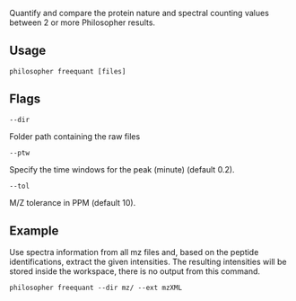 Quantify and compare the protein nature and spectral counting values between 2 or more Philosopher results.


## Usage

`philosopher freequant [files]`


## Flags

`--dir`

Folder path containing the raw files

`--ptw`

Specify the time windows for the peak (minute) (default 0.2).

`--tol`

M/Z tolerance in PPM (default 10).


## Example

Use spectra information from all mz files and, based on the peptide identifications, extract the given intensities. The resulting intensities will be stored inside the workspace, there is no output from this command.

`philosopher freequant --dir mz/ --ext mzXML`
